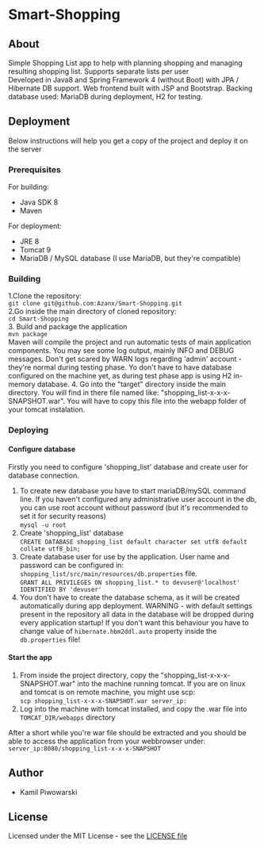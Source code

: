 # Smart-Shopping
## About
Simple Shopping List app to help with planning shopping and managing resulting shopping list. Supports separate lists per user<br/>
Developed in Java8 and Spring Framework 4 (without Boot) with JPA / Hibernate DB support. Web frontend built with JSP and Bootstrap. Backing database used: MariaDB during deployment, H2 for testing.

## Deployment
Below instructions will help you get a copy of the project and deploy it on the server

### Prerequisites
For building:
* Java SDK 8
* Maven

For deployment:
* JRE 8 
* Tomcat 9
* MariaDB / MySQL database (I use MariaDB, but they're compatible)

### Building
1.Clone the repository:<br/>
```git clone git@github.com:Azanx/Smart-Shopping.git```<br/>
2.Go inside the main directory of cloned repository:<br/>
```cd Smart-Shopping```<br/>
3. Build and package the application<br/>
```mvn package```<br/>
Maven will compile the project and run automatic tests of main application components. You may see some log output, mainly INFO and DEBUG messages. Don't get scared by WARN logs regarding 'admin' account - they're normal during testing phase. Yo don't have to have database configured on the machine yet, as during test phase app is using H2 in-memory database.
4. Go into the "target" directory inside the main directory. You will find in there file named like: "shopping_list-x-x-x-SNAPSHOT.war". You will have to copy this file into the webapp folder of your tomcat instalation.

### Deploying
#### Configure database
Firstly you need to configure 'shopping_list' database and create user for database connection.
1. To create new database you have to start mariaDB/mySQL command line. If you haven't configured any administrative user account in the db, you can use root account without password (but it's recommended to set it for security reasons)<br/>
```mysql -u root```
2. Create 'shopping_list' database<br/>
```CREATE DATABASE shopping_list default character set utf8 default collate utf8_bin;```<br/>
3. Create database user for use by the application. User name and password can be configured in: `shopping_list/src/main/resources/db.properties` file.<br/>
```GRANT ALL PRIVILEGES ON shopping_list.* to devuser@'localhost' IDENTIFIED BY 'devuser'```<br/>
4. You don't have to create the database schema, as it will be created automatically during app deployment. WARNING - with default settings present in the repository all data in the database will be dropped during every application startup! If you don't want this behaviour you have to change value of `hibernate.hbm2ddl.auto` property inside the `db.properties` file!<br/>
#### Start the app
1. From inside the project directory, copy the "shopping_list-x-x-x-SNAPSHOT.war" into the machine running tomcat. If you are on linux and tomcat is on remote machine, you might use scp:<br/>
```scp shopping_list-x-x-x-SNAPSHOT.war server_ip:```<br/>
2. Log into the machine with tomcat installed, and copy the .war file into `TOMCAT_DIR/webapps` directory<br/>

After a short while you're war file should be extracted and you should be able to access the application from your webbrowser under: `server_ip:8080/shopping_list-x-x-x-SNAPSHOT`

## Author
* Kamil Piwowarski

## License
Licensed under the MIT License - see the [LICENSE file](https://github.com/Azanx/Smart-Shopping/blob/master/LICENSE)
